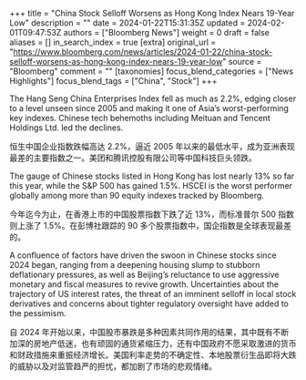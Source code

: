 +++
title = "China Stock Selloff Worsens as Hong Kong Index Nears 19-Year Low"
description = ""
date = 2024-01-22T15:31:35Z
updated = 2024-02-01T09:47:53Z
authors = ["Bloomberg News"]
weight = 0
draft = false
aliases = []
in_search_index = true
[extra]
original_url = "https://www.bloomberg.com/news/articles/2024-01-22/china-stock-selloff-worsens-as-hong-kong-index-nears-19-year-low"
source = "Bloomberg"
comment = ""
[taxonomies]
focus_blend_categories = ["News Highlights"]
focus_blend_tags = ["China", "Stock"]
+++

The Hang Seng China Enterprises Index fell as much as 2.2%, edging closer to a level unseen since 2005 and making it one of Asia’s worst-performing key indexes. Chinese tech behemoths including Meituan and Tencent Holdings Ltd. led the declines.

恒生中国企业指数跌幅高达 2.2%，逼近 2005 年以来的最低水平，成为亚洲表现最差的主要指数之一。美团和腾讯控股有限公司等中国科技巨头领跌。

The gauge of Chinese stocks listed in Hong Kong has lost nearly 13% so far this year, while the S&P 500 has gained 1.5%. HSCEI is the worst performer globally among more than 90 equity indexes tracked by Bloomberg.

今年迄今为止，在香港上市的中国股票指数下跌了近 13%，而标准普尔 500 指数则上涨了 1.5%。在彭博社跟踪的 90 多个股票指数中，国企指数是全球表现最差的。

A confluence of factors have driven the swoon in Chinese stocks since 2024 began, ranging from a deepening housing slump to stubborn deflationary pressures, as well as Beijing’s reluctance to use aggressive monetary and fiscal measures to revive growth. Uncertainties about the trajectory of US interest rates, the threat of an imminent selloff in local stock derivatives and concerns about tighter regulatory oversight have added to the pessimism.

自 2024 年开始以来，中国股市暴跌是多种因素共同作用的结果，其中既有不断加深的房地产低迷，也有顽固的通货紧缩压力，还有中国政府不愿采取激进的货币和财政措施来重振经济增长。美国利率走势的不确定性、本地股票衍生品即将大跌的威胁以及对监管趋严的担忧，都加剧了市场的悲观情绪。
